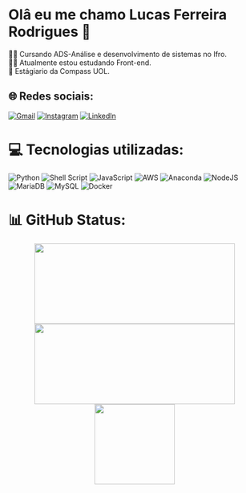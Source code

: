 # Olâ eu me chamo Lucas Ferreira Rodrigues 👋
👩‍💻 Cursando ADS-Análise e desenvolvimento de sistemas no Ifro.<br>👨‍🏫 Atualmente estou estudando Front-end.<br>🤵 Estágiario da Compass UOL.
<br>


## 🌐 Redes sociais:
[![Gmail](https://img.shields.io/badge/gmail-%23E4405F.svg?logo=gmail&logoColor=white)](mailto:lucaslfr00@gmail.com)
[![Instagram](https://img.shields.io/badge/Instagram-%23E4405F.svg?logo=Instagram&logoColor=white)](https://instagram.com/lucs_fk) 
[![LinkedIn](https://img.shields.io/badge/LinkedIn-%230077B5.svg?logo=linkedin&logoColor=white)](https://linkedin.com/in/lucas-ferreira-rodrigues-b3938a2a7) 

# 💻 Tecnologias utilizadas:
![Python](https://img.shields.io/badge/python-3670A0?style=for-the-badge&logo=python&logoColor=ffdd54) ![Shell Script](https://img.shields.io/badge/shell_script-%23121011.svg?style=for-the-badge&logo=gnu-bash&logoColor=white) ![JavaScript](https://img.shields.io/badge/javascript-%23323330.svg?style=for-the-badge&logo=javascript&logoColor=%23F7DF1E) ![AWS](https://img.shields.io/badge/AWS-%23FF9900.svg?style=for-the-badge&logo=amazon-aws&logoColor=white) ![Anaconda](https://img.shields.io/badge/Anaconda-%2344A833.svg?style=for-the-badge&logo=anaconda&logoColor=white) ![NodeJS](https://img.shields.io/badge/node.js-6DA55F?style=for-the-badge&logo=node.js&logoColor=white) ![MariaDB](https://img.shields.io/badge/MariaDB-003545?style=for-the-badge&logo=mariadb&logoColor=white) ![MySQL](https://img.shields.io/badge/mysql-%2300000f.svg?style=for-the-badge&logo=mysql&logoColor=white) ![Docker](https://img.shields.io/badge/docker-%230db7ed.svg?style=for-the-badge&logo=docker&logoColor=white)
# 📊 GitHub Status:

<div style="display: flex; justify-content: space-evenly; flex-wrap: wrap;">
    <img src="https://github-readme-stats.vercel.app/api/top-langs/?username=lucas-ifro&theme=tokyonight&hide_border=true&include_all_commits=false&count_private=true&layout=compact" height="160em" width="400em"/>
    <img src="https://github-readme-stats.vercel.app/api?username=lucas-ifro&theme=tokyonight&hide_border=true&include_all_commits=false&count_private=true" height="160em" width="400em"/>
    <img src="https://github-readme-streak-stats.herokuapp.com/?user=lucas-ifro&theme=tokyonight&hide_border=true" height="160em"/>
</div>


